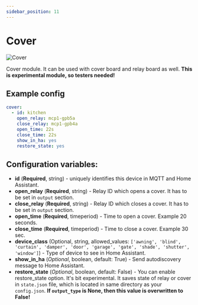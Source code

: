 ```yaml
---
sidebar_position: 11
---
```


# Cover

![Cover](/img/cover.png)

Cover module. It can be used with cover board and relay board as well.
**This is experimental module, so testers needed!**

## Example config

```yaml title="Example config"
cover:
  - id: kitchen
    open_relay: mcp1-gpb5a
    close_relay: mcp1-gpb4a
    open_time: 22s
    close_time: 22s
    show_in_ha: yes
    restore_state: yes
```

## Configuration variables:

- **id** (**Required**, string) - uniquely identifies this device in MQTT and Home Assistant.
- **open_relay** (**Required**, string) - Relay ID which opens a cover. It has to be set in `output` section.
- **close_relay** (**Required**, string) - Relay ID which closes a cover. It has to be set in `output` section.
- **open_time** (**Required**, timeperiod) - Time to open a cover. Example 20 seconds.
- **close_time** (**Required**, timeperiod) - Time to close a cover. Example 30 sec.
- **device_class** (Optional, string, allowed_values: `['awning', 'blind', 'curtain', 'damper', 'door', 'garage', 'gate', 'shade', 'shutter', 'window']`) - Type of device to see in Home Assistant.
- **show_in_ha** (_Optional_, boolean, default: True) - Send autodiscovery message to Home Assistant.
- **restore_state** (_Optional_, boolean, default: False) - You can enable restore_state option. It's bit experimental. It saves state of relay or cover in `state.json` file, which is located in same directory as your `config.json`. **If `output_type` is None, then this value is overwritten to False!**
